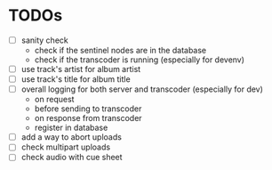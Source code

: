 # TODOs

- [ ] sanity check
  - check if the sentinel nodes are in the database
  - check if the transcoder is running (especially for devenv)
- [ ] use track's artist for album artist
- [ ] use track's title for album title
- [ ] overall logging for both server and transcoder (especially for dev)
  - on request
  - before sending to transcoder
  - on response from transcoder
  - register in database
- [ ] add a way to abort uploads
- [ ] check multipart uploads
- [ ] check audio with cue sheet
